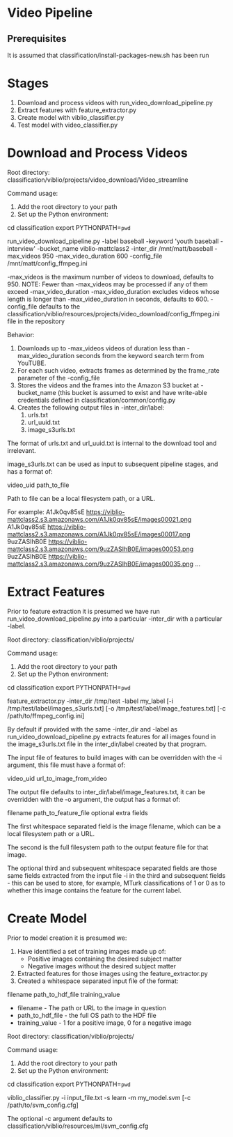 Video Pipeline
==============

Prerequisites
-------------
It is assumed that classification/install-packages-new.sh has been run

Stages
======
1) Download and process videos with run_video_download_pipeline.py
2) Extract features with feature_extractor.py
3) Create model with viblio_classifier.py
4) Test model with video_classifier.py

Download and Process Videos
===========================

Root directory: classification/viblio/projects/video_download/Video_streamline

Command usage:

1) Add the root directory to your path
2) Set up the Python environment:

cd classification
export PYTHONPATH=`pwd`

run_video_download_pipeline.py 
  -label baseball
  -keyword 'youth baseball -interview' 
  -bucket_name viblio-mattclass2 
  -inter_dir /mnt/matt/baseball 
  -max_videos 950
  -max_video_duration 600
  -config_file /mnt/matt/config_ffmpeg.ini 

-max_videos is the maximum number of videos to download, defaults to 950. NOTE: Fewer than -max_videos may be processed if any of them exceed -max_video_duration
-max_video_duration excludes videos whose length is longer than -max_video_duration in seconds, defaults to 600.
-config_file defaults to the classification/viblio/resources/projects/video_download/config_ffmpeg.ini file in the repository

Behavior:

1. Downloads up to -max_videos videos of duration less than -max_video_duration seconds from the keyword search term from YouTUBE.
2. For each such video, extracts frames as determined by the frame_rate parameter of the -config_file
3. Stores the videos and the frames into the Amazon S3 bucket at -bucket_name (this bucket is assumed to exist and have write-able credentials defined in classification/common/config.py
4. Creates the following output files in -inter_dir/label:
   1. urls.txt
   2. url_uuid.txt
   3. image_s3urls.txt

The format of urls.txt and url_uuid.txt is internal to the download
tool and irrelevant.

image_s3urls.txt can be used as input to subsequent pipeline stages,
and has a format of:

video_uid path_to_file

Path to file can be a local filesystem path, or a URL.

For example:
A1Jk0qv85sE https://viblio-mattclass2.s3.amazonaws.com/A1Jk0qv85sE/images00021.png
A1Jk0qv85sE https://viblio-mattclass2.s3.amazonaws.com/A1Jk0qv85sE/images00017.png
9uzZASIhB0E https://viblio-mattclass2.s3.amazonaws.com/9uzZASIhB0E/images00053.png
9uzZASIhB0E https://viblio-mattclass2.s3.amazonaws.com/9uzZASIhB0E/images00035.png
...

Extract Features
================

Prior to feature extraction it is presumed we have run
run_video_download_pipeline.py into a particular -inter_dir with a
particular -label.

Root directory: classification/viblio/projects/

Command usage:

1) Add the root directory to your path
2) Set up the Python environment:

cd classification
export PYTHONPATH=`pwd`

feature_extractor.py
	-inter_dir /tmp/test
	-label my_label
	[-i /tmp/test/label/images_s3urls.txt]
	[-o /tmp/test/label/image_features.txt]
	[-c /path/to/ffmpeg_config.ini]

By default if provided with the same -inter_dir and -label as
run_video_download_pipeline.py extracts features for all images found
in the image_s3urls.txt file in the inter_dir/label created by that
program.

The input file of features to build images with can be overridden with
the -i argument, this file must have a format of:

video_uid url_to_image_from_video

The output file defaults to inter_dir/label/image_features.txt, it can
be overridden with the -o argument, the output has a format of:

filename path_to_feature_file optional extra fields

The first whitespace separated field is the image filename, which can
be a local filesystem path or a URL.

The second is the full filesystem path to the output feature file for that
image.

The optional third and subsequent whitespace separated fields are those
same fields extracted from the input file -i in the third and
subsequent fields - this can be used to store, for example, MTurk
classifications of 1 or 0 as to whether this image contains the
feature for the current label.

Create Model
============

Prior to model creation it is presumed we:

1. Have identified a set of training images made up of:
   * Positive images containing the desired subject matter
   * Negative images without the desired subject matter
2. Extracted features for those images using the feature_extractor.py
2. Created a whitespace separated input file of the format:

filename path_to_hdf_file training_value

* filename - The path or URL to the image in question
* path_to_hdf_file - the full OS path to the HDF file
* training_value - 1 for a positive image, 0 for a negative image

Root directory: classification/viblio/projects/

Command usage:

1) Add the root directory to your path
2) Set up the Python environment:

cd classification
export PYTHONPATH=`pwd`

viblio_classifier.py 
   -i input_file.txt
   -s learn
   -m my_model.svm
   [-c /path/to/svm_config.cfg]

The optional -c argument defaults to
classification/viblio/resources/ml/svm_config.cfg